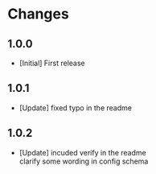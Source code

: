# Changes

## 1.0.0

- [Initial] First release

## 1.0.1
- [Update] fixed typo in the readme

## 1.0.2
- [Update] incuded verify in the readme
<br> clarify some wording in config schema
